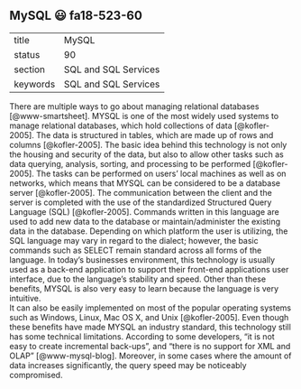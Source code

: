 ## MySQL :smiley: fa18-523-60


|          |                      |
| -------- | -------------------- |
| title    | MySQL                | 
| status   | 90                   |
| section  | SQL and SQL Services |
| keywords | SQL and SQL Services |



There are multiple ways to go about managing 
relational databases [@www-smartsheet]. MYSQL is one 
of the most widely used systems to manage relational 
databases, which hold collections of data [@kofler-2005]. 
The data is structured in tables, which are made up of 
rows and columns [@kofler-2005]. The basic idea behind 
this technology is not only the housing and security of the data, 
but also to allow other tasks such as data querying, analysis, 
sorting, and processing to be performed [@kofler-2005]. The 
tasks can be performed on users’ local machines as well as 
on networks, which means that MYSQL can be considered to be 
a database server [@kofler-2005]. The communication between 
the client and the server is completed with the use of the 
standardized Structured Query Language (SQL) [@kofler-2005]. 
Commands written in this language are used to add new data to 
the database or maintain/administer the existing data in the 
database. Depending on which platform the user is utilizing, 
the SQL language may vary in regard to the dialect; however, 
the basic commands such as SELECT remain standard across all 
forms of the language. In today’s businesses environment, this 
technology is usually used as a back-end application to support 
their front-end applications user interface, due to the language’s
stability and speed. Other than these benefits, MYSQL is also 
very easy to learn because the language is very intuitive.  
It can also be easily implemented on most of the popular operating 
systems such as Windows, Linux, Mac OS X, and Unix [@kofler-2005].
Even though these benefits have made MYSQL an industry standard, 
this technology still has some technical limitations. According to some 
developers, “it is not easy to create incremental back-ups”, and 
“there is no support for XML and OLAP” [@www-mysql-blog]. Moreover, in 
some cases where the amount of data increases significantly, 
the query speed may be noticeably compromised.  


